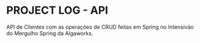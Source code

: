 # PROJECT LOG - API
API de Clientes com as operações de CRUD feitas em Spring no Intensivão do Mergulho Spring da Algaworks.

